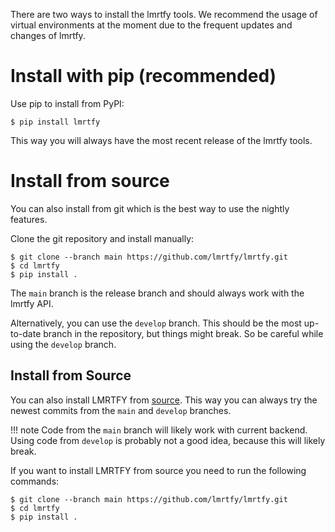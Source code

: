 There are two ways to install the lmrtfy tools. We recommend the usage of virtual environments
at the moment due to the frequent updates and changes of lmrtfy.

# Install with pip (recommended)
Use pip to install from PyPI:

`$ pip install lmrtfy`

This way you will always have the most recent release of the lmrtfy tools.

# Install from source
You can also install from git which is the best way to use the nightly features.

Clone the git repository and install manually:
```shell 
$ git clone --branch main https://github.com/lmrtfy/lmrtfy.git
$ cd lmrtfy
$ pip install .
```
The `main` branch is the release branch and should always work with the lmrtfy API. 

Alternatively, you can use the `develop` branch. This should be the most up-to-date branch in the
repository, but things might break. So be careful while using the `develop` branch.



## Install from Source
You can also install LMRTFY from [source](https://github.com/lmrtfy/lmrtfy). This way you can always
try the newest commits from the `main` and `develop` branches.

!!! note
Code from the `main` branch will likely work with current backend. Using code from `develop` is
probably not a good idea, because this will likely break.

If you want to install LMRTFY from source you need to run the following commands:

```shell
$ git clone --branch main https://github.com/lmrtfy/lmrtfy.git
$ cd lmrtfy
$ pip install .
```
